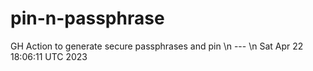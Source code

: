 # pin-n-passphrase
GH Action to generate secure passphrases and pin
\n --- \n
Sat Apr 22 18:06:11 UTC 2023
